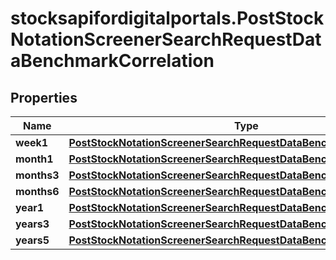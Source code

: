 # stocksapifordigitalportals.PostStockNotationScreenerSearchRequestDataBenchmarkCorrelation

## Properties

Name | Type | Description | Notes
------------ | ------------- | ------------- | -------------
**week1** | [**PostStockNotationScreenerSearchRequestDataBenchmarkBetaWeek1**](PostStockNotationScreenerSearchRequestDataBenchmarkBetaWeek1.md) |  | [optional] 
**month1** | [**PostStockNotationScreenerSearchRequestDataBenchmarkBetaMonth1**](PostStockNotationScreenerSearchRequestDataBenchmarkBetaMonth1.md) |  | [optional] 
**months3** | [**PostStockNotationScreenerSearchRequestDataBenchmarkBetaMonths3**](PostStockNotationScreenerSearchRequestDataBenchmarkBetaMonths3.md) |  | [optional] 
**months6** | [**PostStockNotationScreenerSearchRequestDataBenchmarkBetaMonths6**](PostStockNotationScreenerSearchRequestDataBenchmarkBetaMonths6.md) |  | [optional] 
**year1** | [**PostStockNotationScreenerSearchRequestDataBenchmarkBetaYear1**](PostStockNotationScreenerSearchRequestDataBenchmarkBetaYear1.md) |  | [optional] 
**years3** | [**PostStockNotationScreenerSearchRequestDataBenchmarkBetaYears3**](PostStockNotationScreenerSearchRequestDataBenchmarkBetaYears3.md) |  | [optional] 
**years5** | [**PostStockNotationScreenerSearchRequestDataBenchmarkBetaYears5**](PostStockNotationScreenerSearchRequestDataBenchmarkBetaYears5.md) |  | [optional] 


